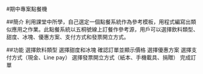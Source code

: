 #期中專案點餐機

##簡介
利用課堂中所學，自己選定一個點餐系統作為參考模板，用程式編寫出類似應用之作業。此點餐系統以五桐號線上訂餐作參考源，用戶可以選擇飲料類型、甜度、冰塊、優惠方案、支付方式和發票開立方式。

##功能
選擇飲料類型
選擇甜度和冰塊
確認訂單並顯示價格
選擇優惠方案
選擇支付方式（現金、Line pay）
選擇發票開立方式（紙本、手機載具、捐贈）
完成訂單
